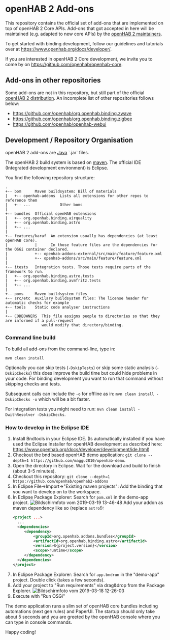 # openHAB 2 Add-ons

This repository contains the official set of add-ons that are implemented on top of openHAB 2 Core APIs.
Add-ons that got accepted in here will be maintained (e.g. adapted to new core APIs)
by the [openHAB 2 maintainers](https://github.com/orgs/openhab/teams/2-x-add-ons-maintainers).

To get started with binding development, follow our guidelines and tutorials over at https://www.openhab.org/docs/developer/.

If you are interested in openHAB 2 Core development, we invite you to come by on https://github.com/openhab/openhab-core.

## Add-ons in other repositories

Some add-ons are not in this repository, but still part of the official [openHAB 2 distribution](https://github.com/openhab/openhab-distro).
An incomplete list of other repositories follows below:

* https://github.com/openhab/org.openhab.binding.zwave
* https://github.com/openhab/org.openhab.binding.zigbee
* https://github.com/openhab/openhab-webui

## Development / Repository Organisation

openHAB 2 add-ons are [Java](https://en.wikipedia.org/wiki/Java_(programming_language)) `.jar` files.

The openHAB 2 build system is based on [maven](https://maven.apache.org/what-is-maven.html).
The official IDE (Integrated development environment) is Eclipse.

You find the following repository structure:

```
.
+-- bom      Maven buildsystem: Bill of materials
|   +-- openhab-addons  Lists all extensions for other repos to reference them
|   +-- ...             Other boms
|
+-- bundles  Official openHAB extensions
|   +-- org.openhab.binding.airquality
|   +-- org.openhab.binding.astro
|   +-- ...
|
+-- features/karaf  An extension usually has dependencies (at least openHAB core).
|            |      In those feature files are the dependencies for the OSGi container declared.
|            +-- openhab-addons-external/src/main/feature/feature.xml
|            +-- openhab-addons/src/main/feature/feature.xml
|
+-- itests   Integration tests. Those tests require parts of the framework to run.
|   +-- org.openhab.binding.astro.tests
|   +-- org.openhab.binding.avmfritz.tests
|   +-- ...
|
+-- poms     Maven buildsystem files
+-- src/etc  Auxilary buildsystem files: The license header for automatic checks for example
+-- tools    Static code analyser instructions
|
+-- CODEOWNERS  This file assigns people to directories so that they are informed if a pull-request
                would modify that directory/binding.
```

### Command line build

To build all add-ons from the command-line, type in:

`mvn clean install`

Optionally you can skip tests (`-DskipTests`) or skip some static analysis (`-DskipChecks`) this does  improve the build time but could hide problems in your code. For binding development you want to run that command without skipping checks and tests.

Subsequent calls can include the `-o` for offline as in: `mvn clean install -DskipChecks -o` which will be a bit faster.

For integration tests you might need to run: `mvn clean install -DwithResolver -DskipChecks`.

### How to develop in the Eclipse IDE

1. Install Bndtools in your Eclipse IDE. (Is automatically installed if you have used the Eclipse Installer for openHAB development as described here: https://www.openhab.org/docs/developer/development/ide.html)
2. Checkout the bnd based openHAB demo application: `git clone --depth=1 https://github.com/maggu2810/openhab-demo`.
3. Open the directory in Eclipse. Wait for the download and build to finish (about 3-5 minutes).
4. Checkout this repository: `git clone --depth=1 https://github.com/openhab/openhab2-addons`
5. In Eclipse File->Import->"Existing maven projects": Add the binding that you want to develop on to the workspace.
6. In Eclipse Package Explorer: Search for `pom.xml` in the demo-app project.
    ![Bildschirmfoto vom 2019-03-19 13-46-48](https://user-images.githubusercontent.com/66436/54607049-a9031700-4a4d-11e9-9b9d-64a620270d28.png)
    Add your addon as maven dependency like so (replace `astro`!):
   ```xml
   <project ...>
     ...
     <dependencies>
        <dependency>
            <groupId>org.openhab.addons.bundles</groupId>
            <artifactId>org.openhab.binding.astro</artifactId>
            <version>${project.version}</version>
            <scope>runtime</scope>
        </dependency>
     </dependencies>
   </project>
   ```
7. In Eclipse Package Explorer: Search for `app.bndrun` in the "demo-app" project.
   Double click (takes a few seconds).
8. Add your project to "Run requirements" via drag&drop from the Package Explorer.
    ![Bildschirmfoto vom 2019-03-18 12-26-03](https://user-images.githubusercontent.com/66436/54527103-2c066d80-4979-11e9-8852-c06a41f4d50b.png)
9. Execute with "Run OSGi"

The demo application runs a slim set of openHAB core bundles including automations (next gen rules) and PaperUI. The startup should only take about 5 seconds and you are greeted by the openHAB console where you can type in console commands.

Happy coding!
